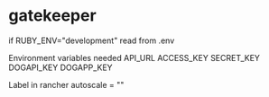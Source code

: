 # gatekeeper

if RUBY_ENV="development" read from .env

Environment variables needed
API_URL
ACCESS_KEY
SECRET_KEY
DOGAPI_KEY
DOGAPP_KEY

Label in rancher
autoscale = ""
